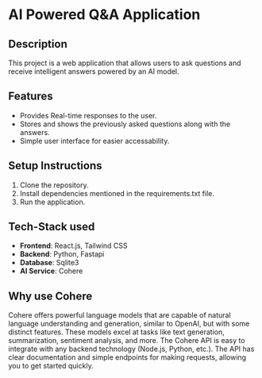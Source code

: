 # AI Powered Q&A Application

## Description
This project is a web application that allows users to ask questions and receive intelligent answers powered by an AI model.

## Features
- Provides Real-time responses to the user.
- Stores and shows the previously asked questions along with the answers.
- Simple user interface for easier accessability.

## Setup Instructions
1. Clone the repository. 
2. Install dependencies mentioned in the requirements.txt file.
3. Run the application.

## Tech-Stack used
- **Frontend**: React.js, Tailwind CSS
- **Backend**: Python, Fastapi
- **Database**: Sqlite3
- **AI Service**: Cohere

## Why use Cohere
Cohere offers powerful language models that are capable of natural language understanding and generation, similar to OpenAI, but with some distinct features. These models excel at tasks like text generation, summarization, sentiment analysis, and more.
The Cohere API is easy to integrate with any backend technology (Node.js, Python, etc.). The API has clear documentation and simple endpoints for making requests, allowing you to get started quickly.
